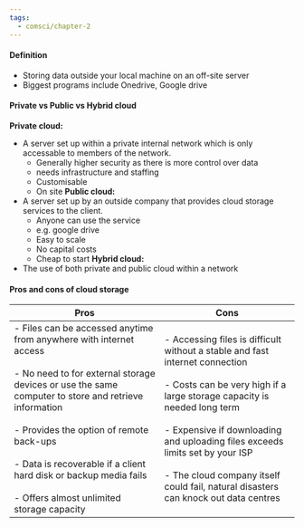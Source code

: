 ```yaml
---
tags:
  - comsci/chapter-2
---
```


#### Definition
- Storing data outside your local machine on an off-site server
- Biggest programs include Onedrive, Google drive

#### Private vs Public vs Hybrid cloud
**Private cloud:**
- A server set up within a private internal network which is only accessable to members of the network. 
	- Generally higher security as there is more control over data
	- needs infrastructure and staffing
	- Customisable
	- On site
**Public cloud:** 
- A server set up by an outside company that provides cloud storage services to the client. 
	- Anyone can use the service
	- e.g. google drive
	- Easy to scale
	- No capital costs
	- Cheap to start
**Hybrid cloud:**
- The use of both private and public cloud within a network

#### Pros and cons of cloud storage


| Pros                                                                                                                                                                                                                                                                                                                                                                      | Cons                                                                                                                                                                                                                                                                                                                                                     |     
| ------------------------------------------------------------------------------------------------------------------------------------------------------------------------------------------------------------------------------------------------------------------------------------------------------------------------------------------------------------------------- | -------------------------------------------------------------------------------------------------------------------------------------------------------------------------------------------------------------------------------------------------------------------------------------------------------------------------------------------------------- | 
| - Files can be accessed anytime from anywhere with internet access<br>    <br>- No need to for external storage devices or use the same computer to store and retrieve information<br>    <br>- Provides the option of remote back-ups<br>    <br>- Data is recoverable if a client hard disk or backup media fails<br>    <br>- Offers almost unlimited storage capacity | - Accessing files is difficult without a stable and fast internet connection<br>    <br>- Costs can be very high if a large storage capacity is needed long term<br>    <br>- Expensive if downloading and uploading files exceeds limits set by your ISP<br>    <br>- The cloud company itself could fail, natural disasters can knock out data centres | **  |
